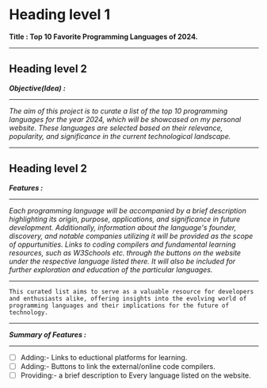 # Heading level 1
**Title : Top 10 Favorite Programming Languages of 2024.**

---

## Heading level 2
***Objective(Idea) :***

---
*The aim of this project is to curate a list of the top 10 programming languages for the year 2024, which will be showcased on my personal website. These languages are selected based on their relevance, popularity, and significance in the current technological landscape.*

---

## Heading level 2
***Features :***

---
*Each programming language will be accompanied by a brief description highlighting its origin, purpose, applications, and significance in future development. Additionally, information about the language's founder, discovery, and notable companies utilizing it will be provided as the scope of oppurtunities. Links to coding compilers and fundamental learning resources, such as W3Schools etc. through the buttons on the website under the respective language listed there. It will also be included for further exploration and education of the particular languages.*

---

`This curated list aims to serve as a valuable resource for developers and enthusiasts alike, offering insights into the evolving world of programming languages and their implications for the future of technology.`

***

***Summary of Features :***

___

- [ ] Adding:- Links to eductional platforms for learning.
- [ ] Adding:- Buttons to link the external/online code compilers.
- [ ] Providing:- a brief description to Every language listed on the website.
